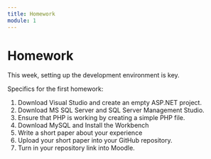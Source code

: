 ```yaml
---
title: Homework
module: 1
---
```


# Homework

This week, setting up the development environment is key.

Specifics for the first homework: 

1.	Download Visual Studio and create an empty ASP.NET project.
2.	Download MS SQL Server and SQL Server Management Studio.
3.	Ensure that PHP is working by creating a simple PHP file.
4.	Download MySQL and Install the Workbench 
5.	Write a short paper about your experience
6.	Upload your short paper into your GitHub repository.
7.	Turn in your repository link into Moodle. 
